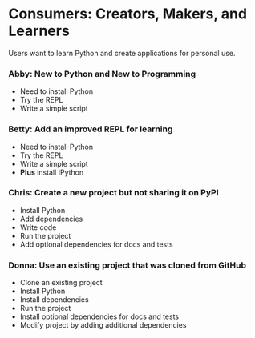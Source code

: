 # Consumers: Creators, Makers, and Learners

Users want to learn Python and create applications for personal use.

### Abby: New to Python and New to Programming

- Need to install Python
- Try the REPL
- Write a simple script

### Betty: Add an improved REPL for learning

- Need to install Python 
- Try the REPL
- Write a simple script
- **Plus** install IPython

### Chris: Create a new project but not sharing it on PyPI

- Install Python
- Add dependencies
- Write code
- Run the project
- Add optional dependencies for docs and tests

### Donna: Use an existing project that was cloned from GitHub

- Clone an existing project
- Install Python
- Install dependencies
- Run the project
- Install optional dependencies for docs and tests
- Modify project by adding additional dependencies
